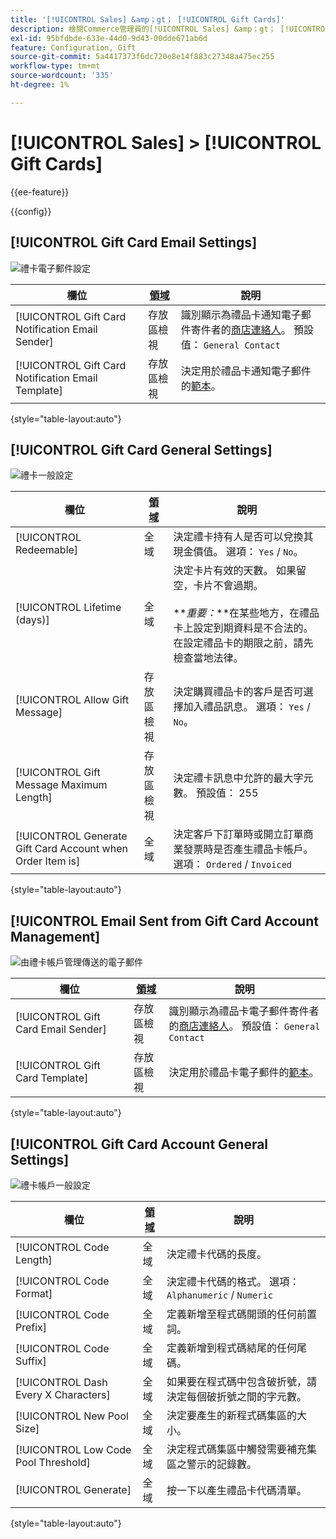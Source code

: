 ```yaml
---
title: '[!UICONTROL Sales] &amp；gt； [!UICONTROL Gift Cards]'
description: 檢閱Commerce管理員的[!UICONTROL Sales] &amp；gt； [!UICONTROL Gift Cards]頁面上的組態設定。
exl-id: 95bfdbde-633e-44d0-9d43-00dde671ab6d
feature: Configuration, Gift
source-git-commit: 5a4417373f6dc720e8e14f883c27348a475ec255
workflow-type: tm+mt
source-wordcount: '335'
ht-degree: 1%

---
```


# [!UICONTROL Sales] > [!UICONTROL Gift Cards]

{{ee-feature}}

{{config}}

## [!UICONTROL Gift Card Email Settings]

![禮卡電子郵件設定](./assets/gift-cards-gift-card-email-settings.png)<!-- zoom -->

<!-- [Gift Card Email Settings](https://experienceleague.adobe.com/en/docs/commerce-admin/stores-sales/point-of-purchase/gift-cards/product-gift-card-accounts#configure-gift-card-accounts) -->

| 欄位 | [領域](../../getting-started/websites-stores-views.md#scope-settings) | 說明 |
|--- |--- |--- |
| [!UICONTROL Gift Card Notification Email Sender] | 存放區檢視 | 識別顯示為禮品卡通知電子郵件寄件者的[商店連絡人](../../getting-started/store-details.md#store-email-addresses)。 預設值： `General Contact` |
| [!UICONTROL Gift Card Notification Email Template] | 存放區檢視 | 決定用於禮品卡通知電子郵件的[範本](../../systems/email-templates.md)。 |

{style="table-layout:auto"}

## [!UICONTROL Gift Card General Settings]

![禮卡一般設定](./assets/gift-cards-gift-card-general-settings.png)<!-- zoom -->

<!-- [Gift Card General Settings](https://experienceleague.adobe.com/en/docs/commerce-admin/stores-sales/point-of-purchase/gift-cards/product-gift-card-accounts#configure-gift-card-accounts) -->

| 欄位 | [領域](../../getting-started/websites-stores-views.md#scope-settings) | 說明 |
|--- |--- |--- |
| [!UICONTROL Redeemable] | 全域 | 決定禮卡持有人是否可以兌換其現金價值。 選項： `Yes` / `No`。 |
| [!UICONTROL Lifetime (days)] | 全域 | 決定卡片有效的天數。 如果留空，卡片不會過期。 <br/><br/>**_重要：_**在某些地方，在禮品卡上設定到期資料是不合法的。 在設定禮品卡的期限之前，請先檢查當地法律。 |
| [!UICONTROL Allow Gift Message] | 存放區檢視 | 決定購買禮品卡的客戶是否可選擇加入禮品訊息。 選項： `Yes` / `No`。 |
| [!UICONTROL Gift Message Maximum Length] | 存放區檢視 | 決定禮卡訊息中允許的最大字元數。 預設值： 255 |
| [!UICONTROL Generate Gift Card Account when Order Item is] | 全域 | 決定客戶下訂單時或開立訂單商業發票時是否產生禮品卡帳戶。 選項： `Ordered` / `Invoiced` |

{style="table-layout:auto"}

## [!UICONTROL Email Sent from Gift Card Account Management]

![由禮卡帳戶管理傳送的電子郵件](./assets/gift-cards-email-sent-from-account.png)<!-- zoom -->

<!-- [Email Sent from Gift Card Account Management](https://experienceleague.adobe.com/en/docs/commerce-admin/stores-sales/point-of-purchase/gift-cards/product-gift-card-accounts#configure-gift-card-accounts) -->

| 欄位 | [領域](../../getting-started/websites-stores-views.md#scope-settings) | 說明 |
|--- |--- |--- |
| [!UICONTROL Gift Card Email Sender] | 存放區檢視 | 識別顯示為禮品卡電子郵件寄件者的[商店連絡人](../../getting-started/store-details.md#store-email-addresses)。 預設值： `General Contact` |
| [!UICONTROL Gift Card Template] | 存放區檢視 | 決定用於禮品卡電子郵件的[範本](../../systems/email-templates.md)。 |

{style="table-layout:auto"}

## [!UICONTROL Gift Card Account General Settings]

![禮卡帳戶一般設定](./assets/gift-cards-gift-card-account-general-settings.png)<!-- zoom -->

<!-- [Gift Card Account General Settings](https://experienceleague.adobe.com/en/docs/commerce-admin/stores-sales/point-of-purchase/gift-cards/product-gift-card-accounts#configure-gift-card-accounts) -->

| 欄位 | [領域](../../getting-started/websites-stores-views.md#scope-settings) | 說明 |
|--- |--- |--- |
| [!UICONTROL Code Length] | 全域 | 決定禮卡代碼的長度。 |
| [!UICONTROL Code Format] | 全域 | 決定禮卡代碼的格式。 選項： `Alphanumeric` / `Numeric` |
| [!UICONTROL Code Prefix] | 全域 | 定義新增至程式碼開頭的任何前置詞。 |
| [!UICONTROL Code Suffix] | 全域 | 定義新增到程式碼結尾的任何尾碼。 |
| [!UICONTROL Dash Every X Characters] | 全域 | 如果要在程式碼中包含破折號，請決定每個破折號之間的字元數。 |
| [!UICONTROL New Pool Size] | 全域 | 決定要產生的新程式碼集區的大小。 |
| [!UICONTROL Low Code Pool Threshold] | 全域 | 決定程式碼集區中觸發需要補充集區之警示的記錄數。 |
| [!UICONTROL Generate] | 全域 | 按一下以產生禮品卡代碼清單。 |

{style="table-layout:auto"}
